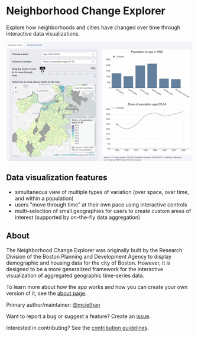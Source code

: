 # Neighborhood Change Explorer
Explore how neighborhoods and cities have changed over time through interactive data visualizations. 

[![Screenshot of Neighborhood Change Explorer](img/demo3.gif)](https://bpda-research.shinyapps.io/neighborhood-change/)

## Data visualization features

* simultaneous view of multiple types of variation (over space, over time, and within a population)
* users "move through time" at their own pace using interactive controls
* multi-selection of small geographies for users to create custom areas of interest (supported by on-the-fly data aggregation)

## About

The Neighborhood Change Explorer was originally built by the Research Division of the Boston Planning and Development Agency to display demographic and housing data for the city of Boston. However, it is designed to be a more generalized framework for the interactive visualization of aggregated geographic time-series data. 

To learn more about how the app works and how you can create your own version of it, see the [about page](ABOUT.md).

Primary author/maintainer: [@mciethan](https://www.github.com/mciethan)

Want to report a bug or suggest a feature? Create an [issue](https://github.com/bpda-research-division/neighborhood-change/issues). 

Interested in contributing? See the [contribution guidelines](CONTRIBUTING.md).